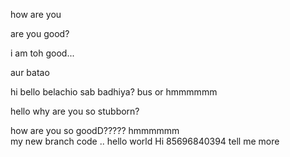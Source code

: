 how are you


are you good?


i am toh good...


aur batao



hi
bello
belachio
sab badhiya?
bus
or
hmmmmmm

hello
why are you so stubborn?

how are you so goodD?????
hmmmmmm\
my new branch code
..
hello world Hi 85696840394
tell me more
